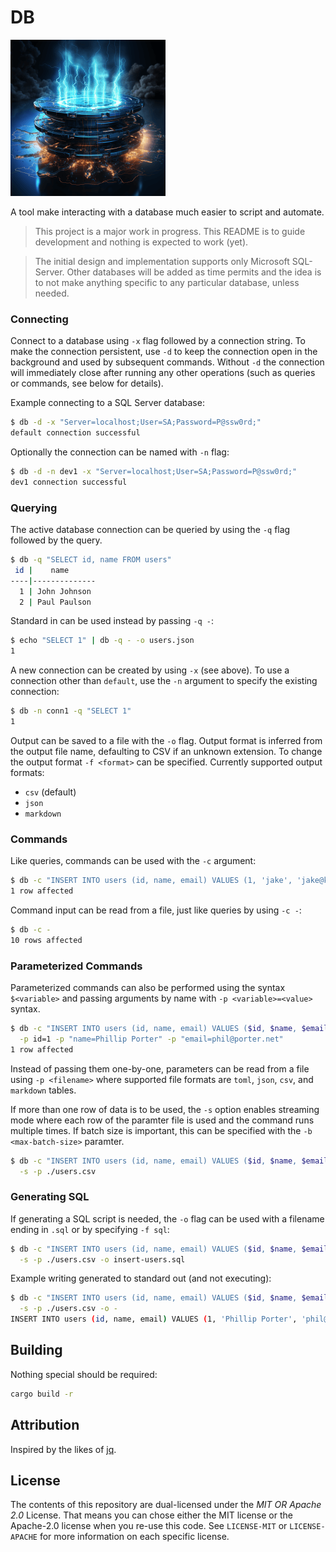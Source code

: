 # DB

<img src="doc/db.png">

A tool make interacting with a database much easier to script and automate.

> This project is a major work in progress. This README is to guide development and nothing is expected to work (yet).

> The initial design and implementation supports only Microsoft SQL-Server. Other databases will be added as time permits and the idea is to not make anything specific to any particular database, unless needed.

### Connecting

Connect to a database using `-x` flag followed by a connection string.
To make the connection persistent, use `-d` to keep the connection open in the background and used by subsequent commands. Without `-d` the connection will immediately close after running any other operations (such as queries or commands, see below for details).

Example connecting to a SQL Server database:

```sh
$ db -d -x "Server=localhost;User=SA;Password=P@ssw0rd;"
default connection successful
```

Optionally the connection can be named with `-n` flag:

```sh
$ db -d -n dev1 -x "Server=localhost;User=SA;Password=P@ssw0rd;"
dev1 connection successful
```

### Querying

The active database connection can be queried by using the `-q` flag followed by the query.

```sh
$ db -q "SELECT id, name FROM users"
 id |    name
----|--------------
  1 | John Johnson
  2 | Paul Paulson
```

Standard in can be used instead by passing `-q -`:

```sh
$ echo "SELECT 1" | db -q - -o users.json
1
```

A new connection can be created by using `-x` (see above). To use a connection other than `default`, use the `-n` argument to specify the existing connection:

```sh
$ db -n conn1 -q "SELECT 1"
1
```

Output can be saved to a file with the `-o` flag. Output format is inferred from the output file name, defaulting to CSV if an unknown extension. To change the output format `-f <format>` can be specified. Currently supported output formats:
* `csv` (default)
* `json`
* `markdown`

### Commands

Like queries, commands can be used with the `-c` argument:

```sh
$ db -c "INSERT INTO users (id, name, email) VALUES (1, 'jake', 'jake@kagaru.com')"
1 row affected
```

Command input can be read from a file, just like queries by using `-c -`:

```sh
$ db -c -
10 rows affected
```

### Parameterized Commands

Parameterized commands can also be performed using the syntax `$<variable>` and passing arguments by name with `-p <variable>=<value>` syntax.

```sh
$ db -c "INSERT INTO users (id, name, email) VALUES ($id, $name, $email)" \
  -p id=1 -p "name=Phillip Porter" -p "email=phil@porter.net"
1 row affected
```

Instead of passing them one-by-one, parameters can be read from a file using `-p <filename>` where supported file formats are `toml`, `json`, `csv`, and `markdown` tables.

If more than one row of data is to be used, the `-s` option enables streaming mode where each row of the paramter file is used and the command runs multiple times. If batch size is important, this can be specified with the `-b <max-batch-size>` paramter.

```sh
$ db -c "INSERT INTO users (id, name, email) VALUES ($id, $name, $email)" \
  -s -p ./users.csv
```

### Generating SQL

If generating a SQL script is needed, the `-o` flag can be used with a filename ending in `.sql` or by specifying `-f sql`:

```sh
$ db -c "INSERT INTO users (id, name, email) VALUES ($id, $name, $email)" \
  -s -p ./users.csv -o insert-users.sql
```

Example writing generated to standard out (and not executing):

```sh
$ db -c "INSERT INTO users (id, name, email) VALUES ($id, $name, $email)" \
  -s -p ./users.csv -o -
INSERT INTO users (id, name, email) VALUES (1, 'Phillip Porter', 'phil@porter.net')
```

## Building

Nothing special should be required:

```sh
cargo build -r
```

## Attribution

Inspired by the likes of [jq](https://github.com/jqlang/jq).

## License

The contents of this repository are dual-licensed under the _MIT OR Apache 2.0_
License. That means you can chose either the MIT license or the Apache-2.0
license when you re-use this code. See `LICENSE-MIT` or `LICENSE-APACHE` for
more information on each specific license.

